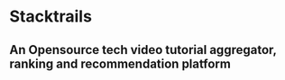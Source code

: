 # **Stacktrails**

## **An Opensource tech video tutorial aggregator, ranking and recommendation platform**